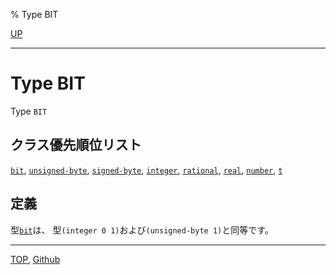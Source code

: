 % Type BIT

[UP](12.2.html)  

---

# Type **BIT**


Type `BIT`


## クラス優先順位リスト

[`bit`](12.2.bit-type.html),
[`unsigned-byte`](12.2.unsigned-byte.html),
[`signed-byte`](12.2.signed-byte.html),
[`integer`](12.2.integer.html),
[`rational`](12.2.rational-system-class.html),
[`real`](12.2.real.html),
[`number`](12.2.number.html),
[`t`](4.4.t-system-class.html)


## 定義

型[`bit`](12.2.bit-type.html)は、
型`(integer 0 1)`および`(unsigned-byte 1)`と同等です。


---
[TOP](index.html),  [Github](https://github.com/nptcl/npt-japanese)

